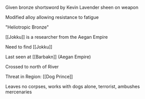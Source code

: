 Given bronze shortsword by Kevin
Lavender sheen on weapon

Modified alloy allowing resistance to fatigue

"Heliotropic Bronze"

[[Jokku]] is a researcher from the Aegan Empire

Need to find [[Jokku]]

Last seen at [[Barbakn]] (Aegan Empire)

Crossed to north of River

Threat in Region: 
	[[Dog Prince]]

Leaves no corpses,
 works with dogs alone, terrorist, ambushes mercenaries

